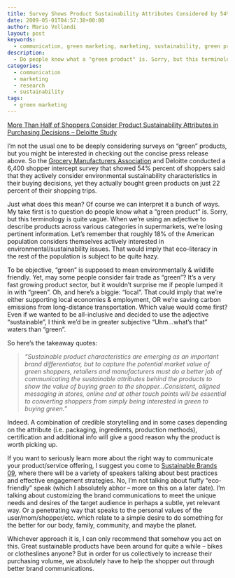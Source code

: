 ```yaml
---
title: Survey Shows Product Sustainability Attributes Considered by 54% of Folks
date: 2009-05-01T04:57:38+00:00
author: Mario Vellandi
layout: post
keywords:
  - communication, green marketing, marketing, sustainability, green products, branding, brand communications, survey, shoppers, perception, beliefs, research, best practices, advice
description:
  - Do people know what a "green product" is. Sorry, but this terminology is quite vague. When we're using an adjective to describe products across various categories in supermarkets, we're losing pertinent information
categories:
  - communication
  - marketing
  - research
  - sustainability
tags:
  - green marketing
---
```

<a rel="nofollow" href="http://sev.prnewswire.com/supermarkets/20090429/NY0752929042009-1.html">More Than Half of Shoppers Consider Product Sustainability Attributes in Purchasing Decisions &#8211; Deloitte Study</a>

I&#8217;m not the usual one to be deeply considering surveys on &#8220;green&#8221; products, but you might be interested in checking out the concise press release above. So the <a rel="nofollow" href="http://www.gmabrands.com/">Grocery Manufacturers Association</a> and Deloitte conducted a 6,400 shopper intercept survey that showed 54% percent of shoppers said that they actively consider environmental sustainability characteristics in their buying decisions, yet they actually bought green products on just 22 percent of their shopping trips.

Just what does this mean? Of course we can interpret it a bunch of ways. My take first is to question do people know what a &#8220;green product&#8221; is. Sorry, but this terminology is quite vague. When we&#8217;re using an adjective to describe products across various categories in supermarkets, we&#8217;re losing pertinent information. Let&#8217;s remember that roughly 18% of the American population considers themselves actively interested in environmental/sustainability issues. That would imply that eco-literacy in the rest of the population is subject to be quite hazy.

To be objective, &#8220;green&#8221; is supposed to mean environmentally & wildlife friendly. Yet, may some people consider fair trade as &#8220;green&#8221;? It&#8217;s a very fast growing product sector, but it wouldn&#8217;t surprise me if people lumped it in with &#8220;green&#8221;. Oh, and here&#8217;s a biggie: &#8220;local&#8221;. That could imply that we&#8217;re either supporting local economies & employment, OR we&#8217;re saving carbon emissions from long-distance transportation. Which value would come first? Even if we wanted to be all-inclusive and decided to use the adjective &#8220;sustainable&#8221;, I think we&#8217;d be in greater subjective &#8220;Uhm&#8230;what&#8217;s that&#8221; waters than &#8220;green&#8221;.

So here&#8217;s the takeaway quotes:

> *&#8220;Sustainable product characteristics are emerging as an important brand differentiator, but to capture the potential market value of green shoppers, retailers and manufacturers must do a better job of communicating the sustainable attributes behind the products to show the value of buying green to the shopper&#8230;Consistent, aligned messaging in stores, online and at other touch points will be essential to converting shoppers from simply being interested in green to buying green.&#8221;*

Indeed. A combination of credible storytelling and in some cases depending on the attribute (i.e. packaging, ingredients, production methods), certification and additional info will give a good reason why the product is worth picking up.

If you want to seriously learn more about the right way to communicate your product/service offering, I suggest you come to [Sustainable Brands 09](http://www.sustainablelifemedia.com/events/sb09), where there will be a variety of speakers talking about best practices and effective engagement strategies. No, I&#8217;m not talking about fluffy &#8220;eco-friendly&#8221; speak (which I absolutely abhor &#8211; more on this on a later date). I&#8217;m talking about customizing the brand communications to meet the unique needs and desires of the target audience in perhaps a subtle, yet relevant way. Or a penetrating way that speaks to the personal values of the user/mom/shopper/etc. which relate to a simple desire to do something for the better for our body, family, community, and maybe the planet.

Whichever approach it is, I can only recommend that somehow you act on this. Great sustainable products have been around for quite a while &#8211; bikes or clotheslines anyone? But in order for us collectively to increase their purchasing volume, we absolutely have to help the shopper out through better brand communications.
